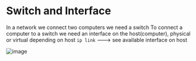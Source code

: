 # Switch and Interface
In a network we connect two computers we need a switch
To connect a computer to a switch we need an interface on the host(computer), physical or virtual depending on host
``` ip link ``` ---> see available interface on host

![image](https://github.com/biswajitsamal59/linux/assets/61880328/25183196-e479-4954-9ed5-d95e15c238f5)
